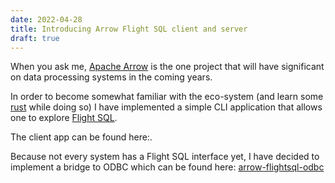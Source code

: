 ```yaml
---
date: 2022-04-28
title: Introducing Arrow Flight SQL client and server
draft: true
---
```

When you ask me, [Apache Arrow](https://arrow.apache.org/) is the one project that will have significant on data processing systems in the coming years.

In order to become somewhat familiar with the eco-system (and learn some [rust](https://www.rust-lang.org/) while doing so) I have implemented a simple CLI application that allows one to explore [Flight SQL](https://arrow.apache.org/blog/2022/02/16/introducing-arrow-flight-sql/).

The client app can be found here:. 

Because not every system has a Flight SQL interface yet, I have decided to implement a bridge to ODBC which can be found here: [arrow-flightsql-odbc](https://github.com/timvw/arrow-flightsql-odbc)